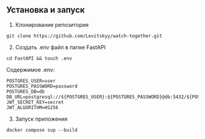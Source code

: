 <!--Установка-->
## Установка и запуск

1. Клонирование репозитория 

```git clone https://github.com/Levitskyy/watch-together.git```

2. Создать .env файл в папке FastAPI

```cd FastAPI && touch .env```
   
Содержимое .env:

```
POSTGRES_USER=user
POSTGRES_PASSWORD=password
POSTGRES_DB=db
DB_URL=postgresql://${POSTGRES_USER}:${POSTGRES_PASSWORD}@db:5432/${POSTGRES_DB}
JWT_SECRET_KEY=secret
JWT_ALGORITHM=HS256
```

3. Запуск приложения

```docker compose sup --build```
